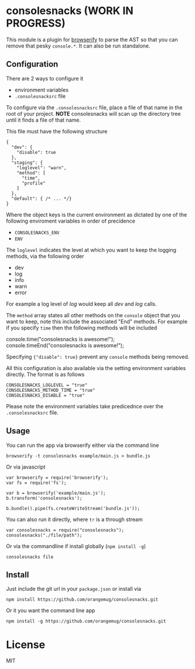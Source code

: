 # consolesnacks (WORK IN PROGRESS)
This module is a plugin for [browserify](http://browserify.org) to parse the AST so that you can remove that pesky `console.*`. It can also be run standalone.


## Configuration
There are 2 ways to configure it

 * environment variables
 * `.consolesnacksrc` file

To configure via the `.consolesnacksrc` file, place a file of that name in the root of your project. **NOTE** consolesnacks will scan up the directory tree until it finds a file of that name.

This file must have the following structure

    {
      "dev": {
        "disable": true
      },
      "staging": {
        "loglevel": "warn",
        "method": [
          "time",
          "profile"
        ]
      },
      "default": { /* ... */}
    }

Where the object keys is the current environment as dictated by one of the following enviroment variables in order of precidence

 * `CONSOLESNACKS_ENV`
 * `ENV`

The `loglevel` indicates the level at which you want to keep the logging methods, via the following order

 * dev
 * log
 * info
 * warn
 * error

For example a log level of *log* would keep all *dev* and *log* calls.

The `method` array states all other methods on the `console` object that you want to keep, note this include the associated "End" methods. For example if you specify `time` then the following methods will be included

   console.time("consolesnacks is awesome!");
   console.timeEnd("consolesnacks is awesome!");

Specifying `{"disable": true}` prevent any `console` methods being removed.

All this configuration is also available via the setting environment variables directly. The format is as follows

    CONSOLESNACKS_LOGLEVEL = "true"
    CONSOLESNACKS_METHOD_TIME = "true"
    CONSOLESNACKS_DISABLE = "true"

Please note the environment variables take predicednce over the `.consolesnacksrc` file.


## Usage
You can run the app via browserify either via the command line

    browserify -t consolesnacks example/main.js > bundle.js

Or via javascript

    var browserify = require('browserify');
    var fs = require('fs');

    var b = browserify('example/main.js');
    b.transform('consolesnacks');

    b.bundle().pipe(fs.createWriteStream('bundle.js'));

You can also run it directly, where `tr` is a through stream

    var consolesnacks = require("consolesnacks");
    consolesnacks("./file/path");

Or via the commandline if install globally (`npm install -g`)

    consolesnacks file


## Install
Just include the git url in your `package.json` or install via

    npm install https://github.com/orangemug/consolesnacks.git

Or it you want the command line app

    npm install -g https://github.com/orangemug/consolesnacks.git


# License
MIT
